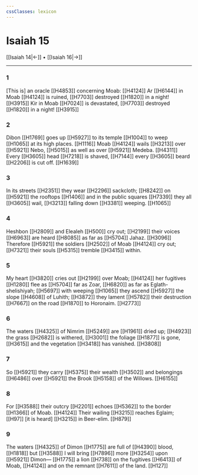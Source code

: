 ```yaml
---
cssClasses: lexicon
---
```


# Isaiah 15

[[Isaiah 14|←]] • [[Isaiah 16|→]]

---

### 1
[This is] an oracle [[H4853]] concerning Moab: [[H4124]] Ar [[H6144]] in Moab [[H4124]] is ruined, [[H7703]] destroyed [[H1820]] in a night! [[H3915]] Kir in Moab [[H7024]] is devastated, [[H7703]] destroyed [[H1820]] in a night! [[H3915]]

### 2
Dibon [[H1769]] goes up [[H5927]] to its temple [[H1004]] to weep [[H1065]] at its high places. [[H1116]] Moab [[H4124]] wails [[H3213]] over [[H5921]] Nebo, [[H5015]] as well as over [[H5921]] Medeba. [[H4311]] Every [[H3605]] head [[H7218]] is shaved, [[H7144]] every [[H3605]] beard [[H2206]] is cut off. [[H1639]]

### 3
In its streets [[H2351]] they wear [[H2296]] sackcloth; [[H8242]] on [[H5921]] the rooftops [[H1406]] and in the public squares [[H7339]] they all [[H3605]] wail, [[H3213]] falling down [[H3381]] weeping. [[H1065]]

### 4
Heshbon [[H2809]] and Elealeh [[H500]] cry out; [[H2199]] their voices [[H6963]] are heard [[H8085]] as far as [[H5704]] Jahaz. [[H3096]] Therefore [[H5921]] the soldiers [[H2502]] of Moab [[H4124]] cry out; [[H7321]] their souls [[H5315]] tremble [[H3415]] within. 

### 5
My heart [[H3820]] cries out [[H2199]] over Moab; [[H4124]] her fugitives [[H1280]] flee as [[H5704]] far as Zoar, [[H6820]] as far as Eglath-shelishiyah; [[H5697]] with weeping [[H1065]] they ascend [[H5927]] the slope [[H4608]] of Luhith; [[H3872]] they lament [[H5782]] their destruction [[H7667]] on the road [[H1870]] to Horonaim. [[H2773]]

### 6
The waters [[H4325]] of Nimrim [[H5249]] are [[H1961]] dried up; [[H4923]] the grass [[H2682]] is withered, [[H3001]] the foliage [[H1877]] is gone, [[H3615]] and the vegetation [[H3418]] has vanished. [[H3808]]

### 7
So [[H5921]] they carry [[H5375]] their wealth [[H3502]] and belongings [[H6486]] over [[H5921]] the Brook [[H5158]] of the Willows. [[H6155]]

### 8
For [[H3588]] their outcry [[H2201]] echoes [[H5362]] to the border [[H1366]] of Moab. [[H4124]] Their wailing [[H3215]] reaches Eglaim; [[H97]] [it is heard] [[H3215]] in Beer-elim. [[H879]]

### 9
The waters [[H4325]] of Dimon [[H1775]] are full of [[H4390]] blood, [[H1818]] but [[H3588]] I will bring [[H7896]] more [[H3254]] upon [[H5921]] Dimon— [[H1775]] a lion [[H738]] on the fugitives [[H6413]] of Moab, [[H4124]] and on the remnant [[H7611]] of the land. [[H127]]

